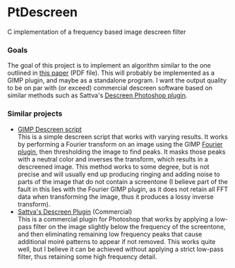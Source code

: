 # PtDescreen
C implementation of a frequency based image descreen filter

### Goals
The goal of this project is to implement an algorithm similar to the one outlined in [this paper](http://scholarworks.boisestate.edu/cgi/viewcontent.cgi?article=1095&context=electrical_facpubs) (PDF file).
This will probably be implemented as a GIMP plugin, and maybe as a standalone program.
I want the output quality to be on par with (or exceed) commercial descreen software based on similar methods such as Sattva's [Descreen Photoshop plugin](http://www.descreen.net).

### Similar projects
* [GIMP Descreen script](http://registry.gimp.org/node/24411)  
   This is a simple descreen script that works with varying results. It works by performing a Fourier transform on an image using the GIMP [Fourier plugin](http://registry.gimp.org/node/19596), then thresholding the image to find peaks. It masks those peaks with a neutral color and inverses the transform, which results in a descreened image.
   This method works to some degree, but is not precise and will usually end up producing ringing and adding noise to parts of the image that do not contain a screentone (I believe part of the fault in this lies with the Fourier GIMP plugin, as it does not retain all FFT data when transforming the image, thus it produces a lossy inverse transform).
* [Sattva's Descreen Plugin](http://descreen.net/) (Commercial)  
   This is a commercial plugin for Photoshop that works by applying a low-pass filter on the image slightly below the frequency of the screentone, and then eliminating remaining low frequency peaks that cause additional moiré patterns to appear if not removed.
   This works quite well, but I believe it can be achieved without applying a strict low-pass filter, thus retaining some high frequency detail.
